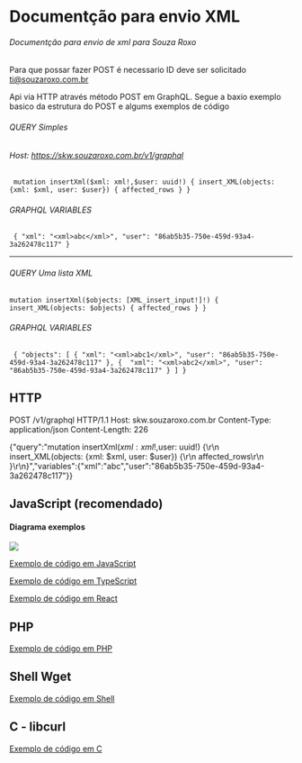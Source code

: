 # Documentção para envio XML

###### Documentção para envio de xml para Souza Roxo
###### 

Para que possar fazer POST é necessario ID deve ser solicitado ti@souzaroxo.com.br

Api via HTTP através método POST em GraphQL.
Segue a baxio exemplo basico da estrutura do POST e algums exemplos de código 

###### QUERY Simples
###### Host: https://skw.souzaroxo.com.br/v1/graphql

`
mutation insertXml($xml: xml!,$user: uuid!) {
  insert_XML(objects: {xml: $xml, user: $user}) {
    affected_rows
  }
}`

###### GRAPHQL VARIABLES 
`
{
  "xml": "<xml>abc</xml>",
  "user": "86ab5b35-750e-459d-93a4-3a262478c117"
}`

***

###### QUERY Uma lista XML
`
mutation insertXml($objects: [XML_insert_input!]!) {
  insert_XML(objects: $objects) {
    affected_rows
  }
}
`

###### GRAPHQL VARIABLES 
`
{
    "objects": [
        {
            "xml": "<xml>abc1</xml>",
            "user": "86ab5b35-750e-459d-93a4-3a262478c117"
        },
        { 
            "xml": "<xml>abc2</xml>",
            "user": "86ab5b35-750e-459d-93a4-3a262478c117" }
    ]
}`

## HTTP

POST /v1/graphql HTTP/1.1
Host: skw.souzaroxo.com.br
Content-Type: application/json
Content-Length: 226

{"query":"mutation insertXml($xml: xml!,$user: uuid!) {\r\n  insert_XML(objects: {xml: $xml, user: $user}) {\r\n    affected_rows\r\n  }\r\n}","variables":{"xml":"<xml>abc</xml>","user":"86ab5b35-750e-459d-93a4-3a262478c117"}}

## JavaScript (recomendado)

#### Diagrama exemplos 

<img src="https://raw.githubusercontent.com/Slender1808/xml-docs/main/diagrama-fluxo-js.svg" style="width: auto; max-height: 100vh;">

[Exemplo de código em JavaScript](https://github.com/Slender1808/xml-docs/blob/main/doc.js)

[Exemplo de código em TypeScript](https://github.com/Slender1808/xml-docs/blob/main/doc.ts)

[Exemplo de código em React](https://github.com/Slender1808/xml-docs/blob/main/doc.jsx)
  
## PHP

[Exemplo de código em PHP](https://github.com/Slender1808/xml-docs/blob/main/doc.php)

## Shell Wget

[Exemplo de código em Shell](https://github.com/Slender1808/xml-docs/blob/main/doc.sh)
   
## C - libcurl
 
 [Exemplo de código em C](https://github.com/Slender1808/xml-docs/blob/main/doc.cpp)
